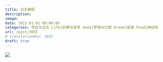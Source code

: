 ```yaml
---
title: 日志模板
description: 
image: 
date: 2022-01-01 00:00:00
categories: 苟且与远方 Life|折腾与思考 Geek|梦境与幻想 Dream|菜谱 Food|神经病 Humor
url: /post/3655
# translationKey: 3655
draft: true
---
```


![](https://cdn.victor42.work/posts/2021-01/friction.png)
